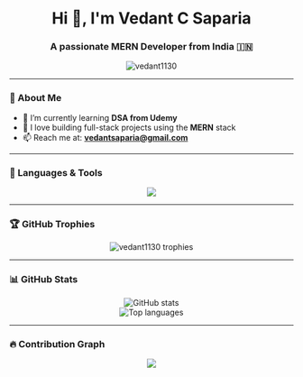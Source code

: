 <h1 align="center">Hi 👋, I'm Vedant C Saparia</h1>
<h3 align="center">A passionate MERN Developer from India 🇮🇳</h3>

<p align="center">
  <img src="https://komarev.com/ghpvc/?username=vedant1130&label=Profile%20views&color=0e75b6&style=flat" alt="vedant1130" />
</p>

---

### 📘 About Me

- 🌱 I’m currently learning **DSA from Udemy**
- 🔭 I love building full-stack projects using the **MERN** stack
- 📫 Reach me at: **vedantsaparia@gmail.com**

---

### 🧰 Languages & Tools

<p align="center">
  <img src="https://skillicons.dev/icons?i=html,css,js,ts,react,next,nodejs,express,mongodb,mysql,tailwind,bootstrap,git,angular" />
</p>

---

### 🏆 GitHub Trophies

<p align="center">
  <img src="https://github-profile-trophy.vercel.app/?username=vedant1130&theme=darkhub&margin-w=15&margin-h=15&column=6" alt="vedant1130 trophies" />
</p>

---

### 📊 GitHub Stats

<div align="center">
  <img src="https://github-readme-stats.vercel.app/api?username=vedant1130&show_icons=true&theme=default&locale=en" alt="GitHub stats" />
  <br/>
  <img src="https://github-readme-stats.vercel.app/api/top-langs?username=vedant1130&layout=compact&theme=default" alt="Top languages" />
</div>

---

### 🔥 Contribution Graph

<p align="center">
  <img src="https://github-readme-activity-graph.cyclic.app/graph?username=vedant1130&theme=react-dark" />
</p>
